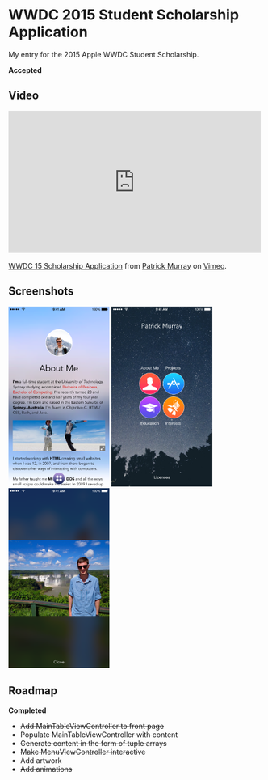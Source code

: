 # WWDC 2015 Student Scholarship Application

My entry for the 2015 Apple WWDC Student Scholarship. 

__Accepted__

## Video

<iframe src="https://player.vimeo.com/video/127332925?color=ff9933" width="500" height="281" frameborder="0" webkitallowfullscreen mozallowfullscreen allowfullscreen></iframe> <p><a href="https://vimeo.com/127332925">WWDC 15 Scholarship Application</a> from <a href="https://vimeo.com/user33463148">Patrick Murray</a> on <a href="https://vimeo.com">Vimeo</a>.</p>

## Screenshots

<img src="/WWDC-scholarship-screenshot-1.png" alt="Screenshot 1" width="200"/>
<img src="/WWDC-scholarship-screenshot-2.png" alt="Screenshot 2" width="200"/>
<img src="/WWDC-scholarship-screenshot-3.png" alt="Screenshot 3" width="200"/>



## Roadmap
__Completed__
- ~~Add MainTableViewController to front page~~
- ~~Populate MainTableViewController with content~~
- ~~Generate content in the form of tuple arrays~~
- ~~Make MenuViewController interactive~~
- ~~Add artwork~~
- ~~Add animations~~
